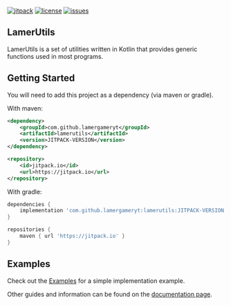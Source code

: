 [download]: https://jitpack.io/#lamergameryt/lamerutils

[jitpack]: https://img.shields.io/jitpack/v/github/lamergameryt/lamerutils?style=flat-square

[license]: https://img.shields.io/github/license/lamergameryt/lamerutils?style=flat-square

[issues]: https://img.shields.io/github/issues/lamergameryt/lamerutils?style=flat-square

[issues-link]: https://github.com/lamergameryt/lamerutils/issues

[![jitpack][]][download]
[![license][]](https://github.com/lamergameryt/lamerutils/blob/main/LICENSE)
[![issues][]][issues-link]

## LamerUtils

LamerUtils is a set of utilities written in Kotlin that provides generic functions used in most programs.

## Getting Started

You will need to add this project as a dependency (via maven or gradle).

With maven:

```xml
<dependency>
    <groupId>com.github.lamergameryt</groupId>
    <artifactId>lamerutils</artifactId>
    <version>JITPACK-VERSION</version>
</dependency>
```

```xml
<repository>
    <id>jitpack.io</id>
    <url>https://jitpack.io</url>
</repository>
```

With gradle:

```groovy
dependencies {
    implementation 'com.github.lamergameryt:lamerutils:JITPACK-VERSION'
}

repositories {
    maven { url 'https://jitpack.io' }
}
```

## Examples

Check out the [Examples](https://github.com/lamergameryt/lamerutils/tree/main/src/main/kotlin/xyz/lamergameryt/lamerutils/samples) for a simple implementation example.

Other guides and information can be found on the [documentation page](https://lamerutils.surge.sh).
